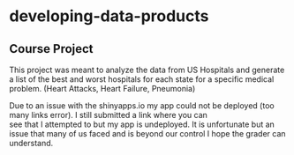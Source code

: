 # developing-data-products
## Course Project

This project was meant to analyze the data from US Hospitals and generate a list of the best and worst hospitals for each 
state for a specific medical problem. (Heart Attacks, Heart Failure, Pneumonia)

Due to an issue with the shinyapps.io my app could not be deployed (too many links error). I still submitted a link where you can  
see that I attempted to but my app is undeployed. It is unfortunate but an issue that many of us faced and is beyond our control
I hope the grader can understand. 
